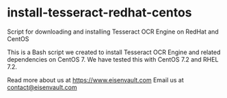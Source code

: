 # install-tesseract-redhat-centos
Script for downloading and installing Tesseract OCR Engine on RedHat and CentOS

This is a Bash script we created to install Tesseract OCR Engine and related dependencies on CentOS 7. We have tested this with CentOS 7.2 and RHEL 7.2.

Read more about us at https://www.eisenvault.com
Email us at contact@eisenvault.com

